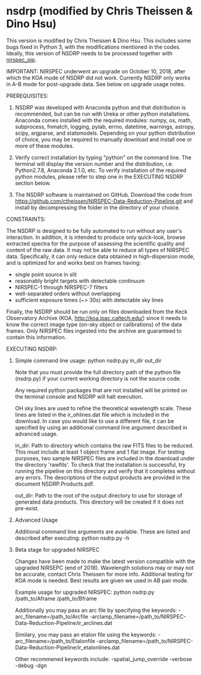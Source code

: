 # nsdrp (modified by Chris Theissen & Dino Hsu)

This version is modified by Chris Theissen & Dino Hsu. This includes some bugs fixed in Python 3, with the modifications mentioned in the codes. Ideally, this version of NSDRP needs to be processed together with [nirspec_pip](https://github.com/chihchunhsu/nirspec_pip).

IMPORTANT:
NIRSPEC underwent an upgrade on October 10, 2018, after which the KOA mode of NSDRP did not work. Currently NSDRP only works in A-B mode for post-upgrade data. See below on upgrade usage notes.

PREREQUISITES:

1)    NSDRP was developed with Anaconda python and that distribution is recommended, but can be run with Ureka or other python installations. Anaconda comes installed with the required modules: numpy, os, math, subprocess, fnmatch, logging, pylab, errno, datetime, warnings, astropy, scipy, argparse, and statsmodels. Depending on your python distribution of choice, you may be required to manually download and install one or more of these modules.

2)    Verify correct installation by typing "python" on the command line. The terminal will display the version number and the distribution, i.e. Python2.7.8, Anaconda 2.1.0, etc. To verify installation of the required python modules, please refer to step one in the EXECUTING NSDRP section below.

3)    The NSDRP software is maintained on GitHub. Download the code from https://github.com/ctheissen/NIRSPEC-Data-Reduction-Pipeline.git 
and install by decompressing the folder in the directory of your choice.

CONSTRAINTS:

The NSDRP is designed to be fully automated to run without any user's interaction. In
addition, it is intended to produce only quick-look, browse extracted spectra for the 
purpose of assessing the scientific quality and content of the raw data. It may not be able
to reduce all types of NIRSPEC data. Specifically, it can only reduce data obtained in
high-dispersion mode, and is optimized for and works best on frames having:

- single point source in slit
- reasonably bright targets with detectable continuum 
- NIRSPEC-1 through NIRSPEC-7 filters
- well-separated orders without overlapping
- sufficient exposure times (~> 30s) with detectable sky lines
	
Finally, the NSDRP should be run only on files downloaded from the Keck Observatory Archive 
(KOA, http://koa.ipac.caltech.edu/) since it needs to know the correct image type 
(on-sky object or calibrations) of the data frames. Only NIRSPEC files ingested into the archive 
are guaranteed to contain this information.

EXECUTING NSDRP:

1)    Simple command line usage: python nsdrp.py in_dir out_dir

      Note that you must provide the full directory path of the python file (nsdrp.py) if your current working 
      directory is not the source code. 
      
      Any required python packages that are not installed will be printed on the terminal console and NSDRP will halt             execution.
      
      OH sky lines are used to refine the theoretical wavelength scale. These lines are listed in the 
      ir_ohlines.dat file which is included in the download. In case you would like to use a different file, 
      it can be specified by using an additional command line argument described in advanced usage.  

      in_dir: Path to directory which contains the raw FITS files to be reduced. This must include at least 
      1 object frame and 1 flat image. For testing purposes, two sample NIRSPEC files are included in the 
      download under the directory 'rawfits'. To check that the installation is successful, try running the 
      pipeline on this directory and verify that it completes without any errors. The descriptions of the 
      output products are provided in the document NSDRP.Products.pdf.

      out_dir: Path to the root of the output directory to use for storage of generated data products. 
      This directory will be created if it does not pre-exist. 

2)    Advanced Usage
    
      Additional command line arguments are available. These are listed and described after executing: 
      python nsdrp.py -h

3)   Beta stage for upgraded NIRSPEC

      Changes have been made to make the latest version compatible with the upgraded NIRSEPC (end of 2018). 
      Wavelength solutions may or may not be accurate, contact Chris Theissen for more info.
      Additional testing for KOA mode is needed. Best results are given we used in AB pair mode.
      
      Example usage for upgraded NIRSPEC: 
      python nsdrp.py /path_to/Aframe /path_to/Bframe
      
      Additionally you may pass an arc file by specifying the keywords: 
      -arc_filename=/path_to/Arcfile -arclamp_filename=/path_to/NIRSPEC-Data-Reduction-Pipeline/ir_arclines.dat
      
      Similary, you may pass an etalon file using the keywords:
      -arc_filename=/path_to/Etalonfile -arclamp_filename=/path_to/NIRSPEC-Data-Reduction-Pipeline/ir_etalonlines.dat
      
      Other recommened keywords include:
      -spatial_jump_override 
      -verbose 
      -debug
      -dgn

